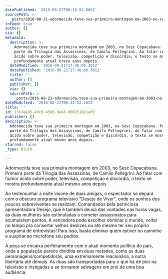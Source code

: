 ```yaml
---
datePublished: '2016-08-22T00:32:52.805Z'
sourcePath: >-
  _posts/2016-08-21-adormecida-teve-sua-primeira-montagem-em-2003-no-sesc-copac.md
inFeed: true
author: []
via: {}
metadata:
  description: >-
    Adormecida teve sua primeira montagem em 2003, no Sesc Copacabana. Primeira
    parte da Trilogia das Assassinas, de Camilo Pellegrini. Ao falar com humor
    ácido sobre poder, televisão, competição e discórdia, o texto se mostra
    profundamente atual treze anos depois.
  dateModified: '2016-08-21T17:48:06.301Z'
  datePublished: '2016-08-21T17:48:06.301Z'
  title: ''
  author: []
  publisher: {}
  via: {}
  sourcePath: >-
    _posts/2016-08-21-adormecida-teve-sua-primeira-montagem-em-2003-no-sesc-copac.md
dateModified: '2016-08-22T00:32:52.162Z'
title: ''
id: 1363a495-4dc8-4586-9e88-0002518e1ad9
publisher: {}
description: >-
  Adormecida teve sua primeira montagem em 2003, no Sesc Copacabana. Primeira
  parte da Trilogia das Assassinas, de Camilo Pellegrini. Ao falar com humor
  ácido sobre poder, televisão, competição e discórdia, o texto se mostra
  profundamente atual mesmo anos depois.
starred: false
_type: Blurb

---
```

Adormecida teve sua primeira montagem em 2003, no Sesc Copacabana. Primeira parte da Trilogia das Assassinas, de Camilo Pellegrini. Ao falar com humor ácido sobre poder, televisão, competição e discórdia, o texto se mostra profundamente atual mesmo anos depois.

Ao testemunhar a noite insone de duas amigas, o espectador se depara com o obscuro programa televisivo "Desejo de Viver", onde os sonhos dos poucos sobreviventes se realizam. Comandados pela perniciosa apresentadora Desejo, que é também deusa das vontades nas horas vagas, as duas mulheres são estimuladas a cometer assassinatos para acumularem pontos. A vencedora pode escolher dominar o mundo, voltar no tempo pra consertar velhos deslizes ou até mesmo ter seu próprio programa de entrevistas! Para isso, basta eliminar quem estiver no caminho e suspirar ao microfone seu pedido.

A peça se encaixa perfeitamente com o atual momento político do país, onde a população parece dividida em duas metades, como as duas personagens/competidoras, uma extremamente reacionária, a outra libertária até demais. As duas são transportadas para o que há de pior na televisão e instigadas a se tornarem selvagens em prol de uma boa audiência.
